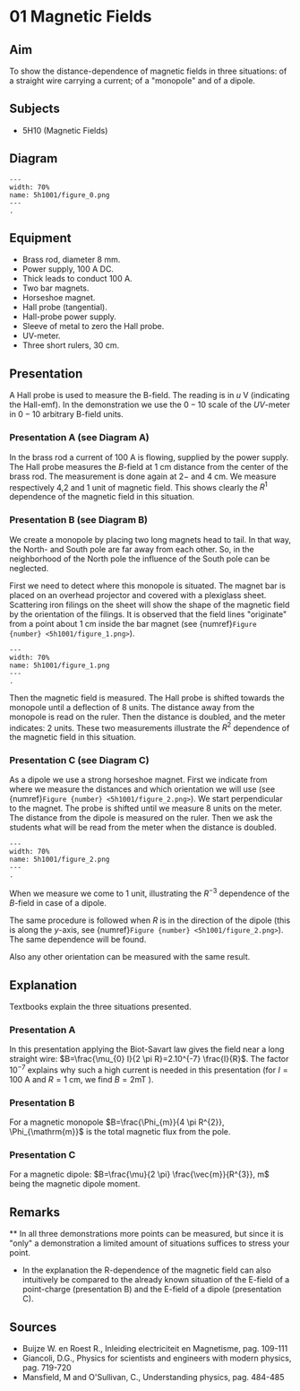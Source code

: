 # 01 Magnetic Fields 
    
  
## Aim   
 To show the distance-dependence of magnetic fields in three situations: of a straight wire carrying a current; of a "monopole" and of a dipole.    
  
## Subjects   
* 5H10 (Magnetic Fields)   

## Diagram
   
```{figure} figures/figure_0.png  
---  
width: 70%  
name: 5h1001/figure_0.png  
---  
. 
```

## Equipment
- Brass rod, diameter $8 \mathrm{~mm}$.
- Power supply, $100\mathrm{~A}$ DC.
- Thick leads to conduct $100 \mathrm{~A}$.
- Two bar magnets.
- Horseshoe magnet.
- Hall probe (tangential).
- Hall-probe power supply.
- Sleeve of metal to zero the Hall probe.
- UV-meter.
- Three short rulers, $30 \mathrm{~cm}$.
     
  
## Presentation   
A Hall probe is used to measure the B-field. The reading is in $u \mathrm{~V}$ (indicating the Hall-emf). In the demonstration we use the $0-10$ scale of the $U V$-meter in $0-10$ arbitrary B-field units.

### Presentation A (see Diagram A)

In the brass rod a current of $100 \mathrm{~A}$ is flowing, supplied by the power supply. The Hall probe measures the $B$-field at $1 \mathrm{~cm}$ distance from the center of the brass rod. The measurement is done again at $2 -$ and $4 \mathrm{~cm}$. We measure respectively 4,2 and 1 unit of magnetic field. This shows clearly the $R^{1}$ dependence of the magnetic field in this situation.

### Presentation B (see Diagram B)

We create a monopole by placing two long magnets head to tail. In that way, the North- and South pole are far away from each other. So, in the neighborhood of the North pole the influence of the South pole can be neglected.

First we need to detect where this monopole is situated. The magnet bar is placed on an overhead projector and covered with a plexiglass sheet. Scattering iron filings on the sheet will show the shape of the magnetic field by the orientation of the filings. It is observed that the field lines "originate" from a point about $1 \mathrm{~cm}$ inside the bar magnet (see {numref}`Figure {number} <5h1001/figure_1.png>`). 

```{figure} figures/figure_1.png  
---  
width: 70%  
name: 5h1001/figure_1.png  
---  
. 
```
Then the magnetic field is measured. The Hall probe is shifted towards the monopole until a deflection of 8 units. The distance away from the monopole is read on the ruler. Then the distance is doubled, and the meter indicates: 2 units. These two measurements illustrate the $R^{2}$ dependence of the magnetic field in this situation. 

### Presentation C (see Diagram C)

As a dipole we use a strong horseshoe magnet. First we indicate from where we measure the distances and which orientation we will use (see {numref}`Figure {number} <5h1001/figure_2.png>`). We start perpendicular to the magnet. The probe is shifted until we measure 8 units on the meter. The distance from the dipole is measured on the ruler. Then we ask the students what will be read from the meter when the distance is doubled. 

```{figure} figures/figure_2.png  
---  
width: 70%  
name: 5h1001/figure_2.png  
---  
. 
```
When we measure we come to 1 unit, illustrating the $R^{-3}$ dependence of the $B$-field in case of a dipole.

The same procedure is followed when $R$ is in the direction of the dipole (this is along the $y$-axis, see {numref}`Figure {number} <5h1001/figure_2.png>`). The same dependence will be found.

Also any other orientation can be measured with the same result.  
  
## Explanation   
Textbooks explain the three situations presented.

### Presentation A

In this presentation applying the Biot-Savart law gives the field near a long straight wire: $B=\frac{\mu_{0} I}{2 \pi R}=2.10^{-7} \frac{I}{R}$. The factor $10^{-7}$ explains why such a high current is needed in this presentation (for $I=100 \mathrm{~A}$ and $R=1 \mathrm{~cm}$, we find $B=2 \mathrm{mT}$ ).

### Presentation B

For a magnetic monopole $B=\frac{\Phi_{m}}{4 \pi R^{2}}, \Phi_{\mathrm{m}}$ is the total magnetic flux from the pole.

### Presentation C

For a magnetic dipole: $B=\frac{\mu}{2 \pi} \frac{\vec{m}}{R^{3}}, m$ being the magnetic dipole moment.   
  
## Remarks
**  In all three demonstrations more points can be measured, but since it is "only" a demonstration a limited amount of situations suffices to stress your point. 
 *  In the explanation the R-dependence of the magnetic field can also intuitively be compared to the already known situation of the E-field of a point-charge (presentation B) and the E-field of a dipole (presentation C).
   
  
## Sources
 *  Buijze W. en Roest R., Inleiding electriciteit en Magnetisme, pag. 109-111 
 *  Giancoli, D.G., Physics for scientists and engineers with modern physics, pag.    719-720 
 *  Mansfield, M and O'Sullivan, C., Understanding physics, pag. 484-485
  